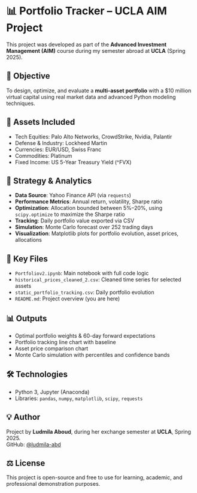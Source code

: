 # 📊 Portfolio Tracker – UCLA AIM Project

This project was developed as part of the **Advanced Investment Management (AIM)** course during my semester abroad at **UCLA** (Spring 2025).

## 🎯 Objective
To design, optimize, and evaluate a **multi-asset portfolio** with a $10 million virtual capital using real market data and advanced Python modeling techniques.

## 📌 Assets Included
- Tech Equities: Palo Alto Networks, CrowdStrike, Nvidia, Palantir
- Defense & Industry: Lockheed Martin
- Currencies: EUR/USD, Swiss Franc
- Commodities: Platinum
- Fixed Income: US 5-Year Treasury Yield (^FVX)

## 🧠 Strategy & Analytics
- **Data Source**: Yahoo Finance API (via `requests`)
- **Performance Metrics**: Annual return, volatility, Sharpe ratio
- **Optimization**: Allocation bounded between 5%–20%, using `scipy.optimize` to maximize the Sharpe ratio
- **Tracking**: Daily portfolio value exported via CSV
- **Simulation**: Monte Carlo forecast over 252 trading days
- **Visualization**: Matplotlib plots for portfolio evolution, asset prices, allocations

## 📁 Key Files
- `Portfoliov2.ipynb`: Main notebook with full code logic
- `historical_prices_cleaned_2.csv`: Cleaned time series for selected assets
- `static_portfolio_tracking.csv`: Daily portfolio evolution
- `README.md`: Project overview (you are here)

## 📊 Outputs
- Optimal portfolio weights & 60-day forward expectations
- Portfolio tracking line chart with baseline
- Asset price comparison chart
- Monte Carlo simulation with percentiles and confidence bands

## 🛠 Technologies
- Python 3, Jupyter (Anaconda)
- Libraries: `pandas`, `numpy`, `matplotlib`, `scipy`, `requests`

## 💡 Author
Project by **Ludmila Aboud**, during her exchange semester at **UCLA**, Spring 2025.  
GitHub: [@ludmila-abd](https://github.com/ludmila-abd)


## ⚖️ License
This project is open-source and free to use for learning, academic, and professional demonstration purposes.
